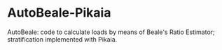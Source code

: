 # AutoBeale-Pikaia
AutoBeale: code to calculate loads by means of Beale's Ratio Estimator; stratification implemented with Pikaia.
